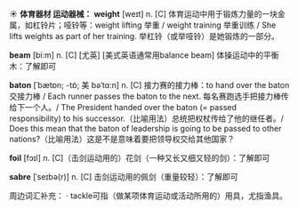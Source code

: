 ☀ <span class="category">**体育器材 运动器械：**</span>
<span class="vocabulary">**weight**</span> [weɪt] 
<span class="definition">n. [C] 体育运动中用于锻炼力量的一块金属，如杠铃片；哑铃等：</span>weight lifting 举重 / weight training 举重训练 / She lifts weights as part of her training. 举杠铃（或举哑铃）是她锻炼的一部分。
           
<span class="vocabulary">**beam**</span> [bi:m]
<span class="definition">n. [C] [尤英] [美式英语通常用balance beam] 体操运动中的平衡木：</span>了解即可
           
<span class="vocabulary">**baton**</span> [ˈbætɒn; -tɒ̃; 美 bəˈtɑ:n]
<span class="definition">n. [C] 接力赛的接力棒：</span>to hand over the baton 交接力棒 / Each runner passes the baton to the next. 每名赛跑选手把接力棒传给下一个人。/ The President handed over the baton (= passed responsibility) to his successor.（比喻用法）总统把权杖传给了他的继任者。/ Does this mean that the baton of leadership is going to be passed to other nations?（比喻用法）这是不是意味着要把领导权交给其他国家？
           
<span class="vocabulary">**foil**</span> [fɔɪl]
<span class="definition">n. [C]（击剑运动用的）花剑（一种又长又细又轻的剑）：</span>了解即可
           
<span class="vocabulary">**sabre**</span> [ˈseɪbə(r)] 
<span class="definition">n. [C] 击剑运动用的佩剑（重量较轻）：</span>了解即可

周边词汇补充：
· tackle可指（做某项体育运动或活动所用的）用具，尤指渔具。